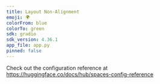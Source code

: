 ```yaml
---
title: Layout Non-Alignment
emoji: 🌍
colorFrom: blue
colorTo: green
sdk: gradio
sdk_version: 4.36.1
app_file: app.py
pinned: false
---
```


Check out the configuration reference at https://huggingface.co/docs/hub/spaces-config-reference
